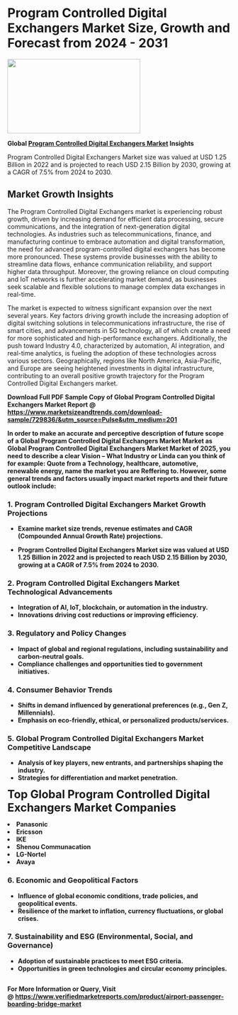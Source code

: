 <H1>Program Controlled Digital Exchangers Market Size, Growth and Forecast from 2024 - 2031</H1><img class="aligncenter size-medium wp-image-584254" src="https://thirdeyenews.in/wp-content/uploads/2024/09/Global-Market-Research-300x168.jpeg" alt="" width="300" height="168" /><p><strong>Global&nbsp;<a href="https://www.marketsizeandtrends.com/download-sample/729836/&amp;utm_source=Pulse&amp;utm_medium=201">Program Controlled Digital Exchangers Market</a> Insights</strong></p><p>Program Controlled Digital Exchangers Market size was valued at USD 1.25 Billion in 2022 and is projected to reach USD 2.15 Billion by 2030, growing at a CAGR of 7.5% from 2024 to 2030.</p><p><h2>Market Growth Insights</h2> <p>The Program Controlled Digital Exchangers market is experiencing robust growth, driven by increasing demand for efficient data processing, secure communications, and the integration of next-generation digital technologies. As industries such as telecommunications, finance, and manufacturing continue to embrace automation and digital transformation, the need for advanced program-controlled digital exchangers has become more pronounced. These systems provide businesses with the ability to streamline data flows, enhance communication reliability, and support higher data throughput. Moreover, the growing reliance on cloud computing and IoT networks is further accelerating market demand, as businesses seek scalable and flexible solutions to manage complex data exchanges in real-time.</p> <p><strong></strong></p> <p>The market is expected to witness significant expansion over the next several years. Key factors driving growth include the increasing adoption of digital switching solutions in telecommunications infrastructure, the rise of smart cities, and advancements in 5G technology, all of which create a need for more sophisticated and high-performance exchangers. Additionally, the push toward Industry 4.0, characterized by automation, AI integration, and real-time analytics, is fueling the adoption of these technologies across various sectors. Geographically, regions like North America, Asia-Pacific, and Europe are seeing heightened investments in digital infrastructure, contributing to an overall positive growth trajectory for the Program Controlled Digital Exchangers market. <p><strong></p><p><span class=""><strong>Download Full PDF Sample Copy of Global Program Controlled Digital Exchangers Market Report</strong> @ <a href="https://www.marketsizeandtrends.com/download-sample/729836/&amp;utm_source=Pulse&amp;utm_medium=201" target="_blank">https://www.marketsizeandtrends.com/download-sample/729836/&amp;utm_source=Pulse&amp;utm_medium=201</a></span></p><p>In order to make an accurate and perceptive description of future scope of a Global&nbsp;Program Controlled Digital Exchangers Market Market as Global&nbsp;Program Controlled Digital Exchangers Market Market of 2025, you need to describe a clear Vision &ndash; What Industry or Linda can you think of for example: Quote from a Technology, healthcare, automotive, renewable energy, name the market you are Reffering to. However, some general trends and factors usually impact market reports and their future outlook include:</p><h3>1.&nbsp;<strong>Program Controlled Digital Exchangers Market Growth Projections</strong></h3><ul><li>Examine market size trends, revenue estimates and CAGR (Compounded Annual Growth Rate) projections.</li><li><p>Program Controlled Digital Exchangers Market size was valued at USD 1.25 Billion in 2022 and is projected to reach USD 2.15 Billion by 2030, growing at a CAGR of 7.5% from 2024 to 2030.</p></li></ul><h3>2.&nbsp;<strong>Program Controlled Digital Exchangers Market Technological Advancements</strong></h3><ul><li>Integration of AI, IoT, blockchain, or automation in the industry.</li><li>Innovations driving cost reductions or improving efficiency.</li></ul><h3>3.&nbsp;<strong>Regulatory and Policy Changes</strong></h3><ul><li>Impact of global and regional regulations, including sustainability and carbon-neutral goals.</li><li>Compliance challenges and opportunities tied to government initiatives.</li></ul><h3>4.&nbsp;<strong>Consumer Behavior Trends</strong></h3><ul><li>Shifts in demand influenced by generational preferences (e.g., Gen Z, Millennials).</li><li>Emphasis on eco-friendly, ethical, or personalized products/services.</li></ul><h3>5.&nbsp;<strong>Global Program Controlled Digital Exchangers Market Competitive Landscape</strong></h3><ul><li>Analysis of key players, new entrants, and partnerships shaping the industry.</li><li>Strategies for differentiation and market penetration.</li></ul><p data-pm-slice="1 1 []"><span style="color: inherit; font-family: inherit; font-size: 25px;">Top Global Program Controlled Digital Exchangers Market Companies</span></p><div class="" data-test-id=""><p><li>Panasonic</li><li> Ericsson</li><li> IKE</li><li> Shenou Communacation</li><li> LG-Nortel</li><li> Avaya</li></p></div><h3>6.&nbsp;<strong>Economic and Geopolitical Factors</strong></h3><ul><li>Influence of global economic conditions, trade policies, and geopolitical events.</li><li>Resilience of the market to inflation, currency fluctuations, or global crises.</li></ul><h3>7.&nbsp;<strong>Sustainability and ESG (Environmental, Social, and Governance)</strong></h3><ul><li>Adoption of sustainable practices to meet ESG criteria.</li><li>Opportunities in green technologies and circular economy principles.</li></ul><h2><strong style="font-size: 14px;">For More Information or Query, Visit @&nbsp;</strong><a style="background-color: #ffffff; font-size: 14px;" href="https://www.marketsizeandtrends.com/report/program-controlled-digital-exchangers-market/" target="_blank">https://www.verifiedmarketreports.com/product/airport-passenger-boarding-bridge-market</a></h2>
